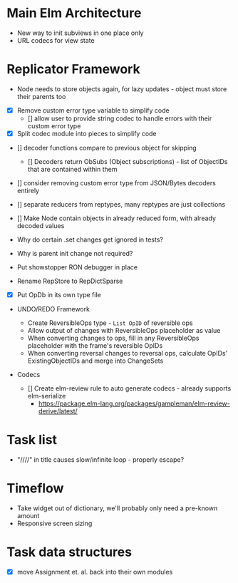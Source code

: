 # Main Elm Architecture
- New way to init subviews in one place only
- URL codecs for view state


# Replicator Framework
- Node needs to store objects again, for lazy updates - object must store their parents too

- [X] Remove custom error type variable to simplify code
    - [] allow user to provide string codec to handle errors with their custom error type
- [X] Split codec module into pieces to simplify code
- [] decoder functions compare to previous object for skipping
    - [] Decoders return ObSubs (Object subscriptions) - list of ObjectIDs that are contained within them
- [] consider removing custom error type from JSON/Bytes decoders entirely
- [] separate reducers from reptypes, many reptypes are just collections
- [] Make Node contain objects in already reduced form, with already decoded values

- Why do certain .set changes get ignored in tests?
- Why is parent init change not required?
- Put showstopper RON debugger in place
- Rename RepStore to RepDictSparse
- [X] Put OpDb in its own type file

- UNDO/REDO Framework
    - Create ReversibleOps type - `List OpID` of reversible ops
    - Allow output of changes with ReversibleOps placeholder as value
    - When converting changes to ops, fill in any ReversibleOps placeholder with the frame's reversible OpIDs
    - When converting reversal changes to reversal ops, calculate OpIDs' ExistingObjectIDs and merge into ChangeSets

- Codecs
    - [] Create elm-review rule to auto generate codecs - already supports elm-serialize
        - https://package.elm-lang.org/packages/gampleman/elm-review-derive/latest/

# Task list
- "////" in title causes slow/infinite loop - properly escape?

# Timeflow
- Take widget out of dictionary, we'll probably only need a pre-known amount
- Responsive screen sizing

# Task data structures
- [X] move Assignment et. al. back into their own modules

